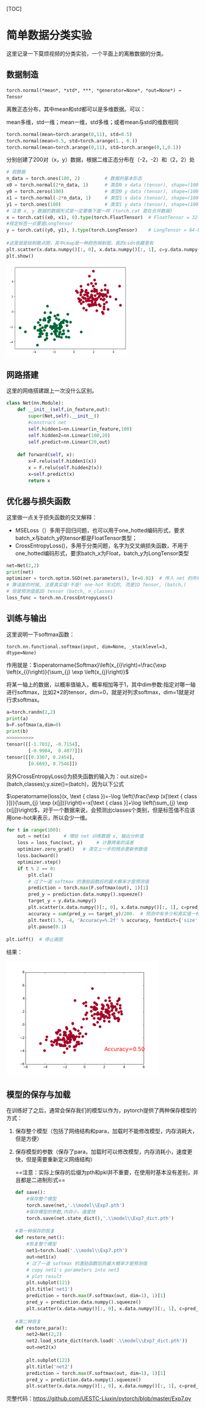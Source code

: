 [TOC]

# 简单数据分类实验

这里记录一下莫烦视频的分类实验，一个平面上的离散数据的分类。

## 数据制造

`torch.normal(*mean*, *std*, ***, *generator=None*, *out=None*) → Tensor`

离散正态分布，其中mean和std都可以是多维数据。可以：

mean多维，std一维；mean一维，std多维；或者mean与std的维数相同

```python
torch.normal(mean=torch.arange(0,11), std=0.5)
torch.normal(mean=0.5, std=torch.arange(1., 6.))
torch.normal(mean=torch.arange(0,11), std=torch.arange(0,1,0.1))
```

分别创建了200对（x，y）数据，根据二维正态分布在（-2，-2）和（2，2）处


```python
# 假数据
n_data = torch.ones(100, 2)         # 数据的基本形态
x0 = torch.normal(2*n_data, 1)      # 类型0 x data (tensor), shape=(100, 2)
y0 = torch.zeros(100)               # 类型0 y data (tensor), shape=(100, )
x1 = torch.normal(-2*n_data, 1)     # 类型1 x data (tensor), shape=(100, 1)
y1 = torch.ones(100)                # 类型1 y data (tensor), shape=(100, )
# 注意 x, y 数据的数据形式是一定要像下面一样 (torch.cat 是在合并数据)
x = torch.cat((x0, x1), 0).type(torch.FloatTensor)  # FloatTensor = 32-bit floating
#规定标签一点要是LongTensor
y = torch.cat((y0, y1), ).type(torch.LongTensor)    # LongTensor = 64-bit integer

#这里就是绘制散点图，其中cmap是一种颜色映射图，我的csdn收藏里有
plt.scatter(x.data.numpy()[:, 0], x.data.numpy()[:, 1], c=y.data.numpy(), s=100, lw=0, cmap='RdYlGn')
plt.show()
```

<img src="https://raw.githubusercontent.com/UESTC-Liuxin/pytorch/master/md_img/Exp7_1.png" alt="Exp7_1" style="zoom:50%;" />

## 网路搭建

这里的网络搭建跟上一次没什么区别。

```python
class Net(nn.Module):
    def __init__(self,in_feature,out):
        super(Net,self).__init__()
        #construct net
        self.hidden1=nn.Linear(in_feature,100)
        self.hidden2=nn.Linear(100,20)
        self.predict=nn.Linear(20,out)

    def forward(self, x):
        x=F.relu(self.hidden1(x))
        x = F.relu(self.hidden2(x))
        x=self.predict(x)
        return x
```

## 优化器与损失函数

这里做一点关于损失函数的交叉解释：

- MSELoss（）多用于回归问题，也可以用于one_hotted编码形式，要求batch_x与batch_y的tensor都是FloatTensor类型；
- CrossEntropyLoss()，多用于分类问题，名字为交叉熵损失函数，不用于one_hotted编码形式，要求batch_x为Float，batch_y为LongTensor类型
  

```python
net=Net(2,2)
print(net)
optimizer = torch.optim.SGD(net.parameters(), lr=0.02)  # 传入 net 的所有参数, 学习率
# 算误差的时候, 注意真实值!不是! one-hot 形式的, 而是1D Tensor, (batch,)
# 但是预测值是2D tensor (batch, n_classes)
loss_func = torch.nn.CrossEntropyLoss()
```

## 训练与输出

这里说明一下softmax函数：

```
torch.nn.functional.softmax(input, dim=None, _stacklevel=3, dtype=None)
```

作用就是：$\operatorname{Softmax}\left(x_{i}\right)=\frac{\exp \left(x_{i}\right)}{\sum_{j} \exp \left(x_{j}\right)}$

将某一轴上的数据，以概率值输入，概率相加等于1，其中dim参数:指定对哪一轴进行softmax，比如2*2的tensor，dim=0，就是对列求softmax，dim=1就是对行求softmax。

```python
a=torch.randn(2,2)
print(a)
b=F.softmax(a,dim=0)
print(b)
>>>>>>>>>>
tensor([[-1.7032, -0.7154],
        [-0.9984,  0.4077]])
tensor([[0.3307, 0.2454],
        [0.6693, 0.7546]])
```

另外CrossEntropyLoss()为损失函数的输入为：out.size()=(batch,classes);y.size()=(batch)，因为以下公式

$\operatorname{loss}(x, \text { class })=-\log \left(\frac{\exp (x[\text { class }])}{\sum_{j} \exp (x[j])}\right)=-x[\text { class }]+\log \left(\sum_{j} \exp (x[j])\right)$，对于一个数据来说，会预测出classes个类别，但是标签值不应该用one-hot来表示，所以会少一维。

```python
for t in range(100):
    out = net(x)     # 喂给 net 训练数据 x, 输出分析值
    loss = loss_func(out, y)     # 计算两者的误差
    optimizer.zero_grad()   # 清空上一步的残余更新参数值
    loss.backward()
    optimizer.step()
    if t % 2 == 0:
        plt.cla()
        # 过了一道 softmax 的激励函数后的最大概率才是预测值
        prediction = torch.max(F.softmax(out), 1)[1]
        pred_y = prediction.data.numpy().squeeze()
        target_y = y.data.numpy()
        plt.scatter(x.data.numpy()[:, 0], x.data.numpy()[:, 1], c=pred_y, s=100, lw=0, cmap='RdYlGn')
        accuracy = sum(pred_y == target_y)/200.  # 预测中有多少和真实值一样
        plt.text(1.5, -4, 'Accuracy=%.2f' % accuracy, fontdict={'size': 20, 'color':  'red'})
        plt.pause(0.1)

plt.ioff()  # 停止画图
```

结果：

<img src="https://raw.githubusercontent.com/UESTC-Liuxin/pytorch/master/md_img/Exp7_2.gif" style="zoom:50%;" />

## 模型的保存与加载

在训练好了之后，通常会保存我们的模型以作为，pytorch提供了两种保存模型的方式：

1. 保存整个模型（包括了网络结构和para，加载时不能修改模型，内存消耗大，但是方便）

2. 保存模型的参数（保存了para，加载时可以修改模型，内存消耗小，速度更快，但是需要重新定义网络结构）

   ==注意：实际上保存的后缀为pth和pkl并不重要，在使用时基本没有差别，并且都是二进制形式==

   ```python
   def save():
       #保存整个模型
       torch.save(net,'.\\model\\Exp7.pth')
       #保存模型的参数,内存小，速度快
       torch.save(net.state_dict(),'.\\model\\Exp7_dict.pth')
   
   #第一种保存的恢复
   def restore_net():
       #恢复整个模型
       net1=torch.load('.\\model\\Exp7.pth')
       out=net1(x)
       # 过了一道 softmax 的激励函数后的最大概率才是预测值
       # copy net1's parameters into net3
       # plot result
       plt.subplot(121)
       plt.title('net1')
       prediction = torch.max(F.softmax(out, dim=1), 1)[1]
       pred_y = prediction.data.numpy().squeeze()
       plt.scatter(x.data.numpy()[:, 0], x.data.numpy()[:, 1], c=pred_y, s=100, lw=0, cmap='RdYlGn')
   
   #第二种恢复
   def restore_para():
       net2=Net(2,2)
       net2.load_state_dict(torch.load('.\\model\\Exp7_dict.pth'))
       out=net2(x)
   
       plt.subplot(122)
       plt.title('net2')
       prediction = torch.max(F.softmax(out, dim=1), 1)[1]
       pred_y = prediction.data.numpy().squeeze()
       plt.scatter(x.data.numpy()[:, 0], x.data.numpy()[:, 1], c=pred_y, s=100, lw=0, cmap='RdYlGn')
   ```

   


完整代码：https://github.com/UESTC-Liuxin/pytorch/blob/master/Exp7.py
